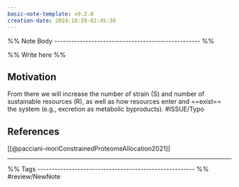 ```yaml
---
basic-note-template: v0.2.0
creation-date: 2024:10:29-02:45:30
---
```


%% Note Body --------------------------------------------------- %%

%% Write here %%

## Motivation

From there we will increase the number of strain (S) and number of sustainable resources (R), as well as how resources enter and ==exist== the system (e.g., excretion as metabolic byproducts). #ISSUE/Typo 




## References 

[[@pacciani-moriConstrainedProteomeAllocation2021]]


___

%% Tags ------------------------------------------------------- %%
#review/NewNote